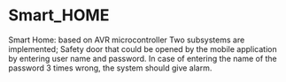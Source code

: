 # Smart_HOME
Smart Home: based on AVR microcontroller 
Two subsystems are implemented; Safety door that could be opened by the mobile application by entering user name and password.
In case of entering the name of the password 3 times wrong, the system should give alarm. 

